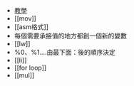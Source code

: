 * [教學](https://hackmd.io/@swenbao/SyUZuZkzn)
* [[mov]]
* [[asm格式]]
* 每個需要承接值的地方都創一個新的變數
* [[lw]]
* %0、%1....由最下面：後的順序決定
* [[li]]
* [[for loop]]
* [[mul]]